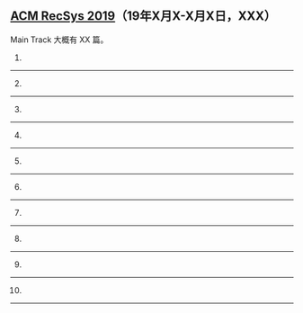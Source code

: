 ## [ACM RecSys 2019]()（19年X月X-X月X日，XXX）
Main Track 大概有 XX 篇。

1) 


---

2) 


---

3) 


---

4) 


---

5) 


---

6) 


---

7) 


---

8) 


---

9) 


---

10) 


---



